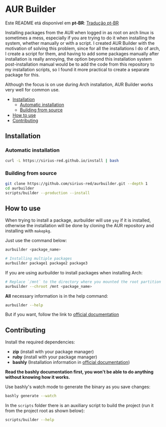 # AUR Builder

Este README etá disponível em **pt-BR**: [Tradução pt-BR](./README.pt-br.md)

Installing packages from the AUR when logged in as root on arch linux is sometimes a mess, especially if you are trying to do it when installing the system, whether manually or with a script. I created AUR Builder with the motivation of solving this problem, since for all the installations I do of arch, I create a script for them, and having to add some packages manually after installation is really annoying, the option beyond this installation system post-installation manual would be to add the code from this repository to my installation scripts, so I found it more practical to create a separate package for this.

Although the focus is on use during Arch installation, AUR Builder works very well for common use.

- [Installation](#installation)
  - [Automatic installation](#automatic-installation)
  - [Building from source](#building-from-source)
- [How to use](#how-to-use)
- [Contributing](#contributing)

## Installation

### Automatic installation

```bash
curl -L https://sirius-red.github.io/install | bash
```

### Building from source

```bash
git clone https://github.com/sirius-red/aurbuilder.git --depth 1
cd aurbuilder
scripts/builder --production --install
```

## How to use

When trying to install a package, aurbuilder will use `yay` if it is installed, otherwise the installation will be done by cloning the AUR repository and installing with `makepkg`.

Just use the command below:

```bash
aurbuilder <package_name>

# Installing multiple packages
aurbuilder package1 package2 package3
```

If you are using aurbuilder to install packages when installing Arch:

```bash
# Replace `/mnt` to the directory where you mounted the root partition
aurbuilder --chroot /mnt <package_name>
```

**All** necessary information is in the help command:

```bash
aurbuilder --help
```

But if you want, follow the link to [official documentation](https://sirius-red.github.io/docs)

## Contributing

Install the required dependencies:

- **zip** (install with your package manager)
- **ruby** (install with your package manager)
- **bashly** (Installation information in [official documentation](https://bashly.dannyb.co/installation/))

**Read the bashly documentation first, you won't be able to do anything without knowing how it works.**

Use bashly's watch mode to generate the binary as you save changes:

```bash
bashly generate --watch
```

In the `scripts` folder there is an auxiliary script to build the project (run it from the project root as shown below):

```bash
scripts/builder --help
```
